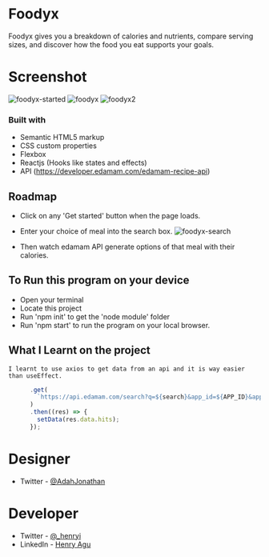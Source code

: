# Foodyx

Foodyx gives you a breakdown of calories and nutrients, compare serving sizes, and discover how the food you eat supports your goals.

# Screenshot
![foodyx-started](https://user-images.githubusercontent.com/74037448/205732736-93a7f818-47e0-4fcd-bd9f-208c2378014b.PNG)
![foodyx](https://user-images.githubusercontent.com/74037448/205732757-6a3aaeda-c05c-4510-a374-a2b9ef040825.PNG)
![foodyx2](https://user-images.githubusercontent.com/74037448/205732767-39211ca4-b465-4b04-85af-1e0395bd44d2.PNG)


### Built with

- Semantic HTML5 markup
- CSS custom properties
- Flexbox
- Reactjs (Hooks like states and effects)
- API (https://developer.edamam.com/edamam-recipe-api)


## Roadmap

- Click on any 'Get started' button when the page loads.

- Enter your choice of meal into the search box.
![foodyx-search](https://user-images.githubusercontent.com/74037448/205732605-8c19a204-cc15-4623-bce7-b92cfe7f8373.PNG)


- Then watch edamam API generate options of that meal with their calories.


## To Run this program on your device

- Open your terminal
- Locate this project
- Run 'npm init' to get the 'node module' folder
- Run 'npm start' to run the program on your local browser.


## What I Learnt on the project

    I learnt to use axios to get data from an api and it is way easier than useEffect.

```js
      .get(
        `https://api.edamam.com/search?q=${search}&app_id=${APP_ID}&app_key=${APP_KEY}`
      )
      .then((res) => {
        setData(res.data.hits);
      });
```

# Designer

- Twitter - [@AdahJonathan](https://twitter.com/AdahJonathann)

# Developer

- Twitter - [@\_henryi](https://www.twitter.com/_henryi)
- LinkedIn - [Henry Agu](https://www.linkedin.com/in/agu-henry-871a981b0)

